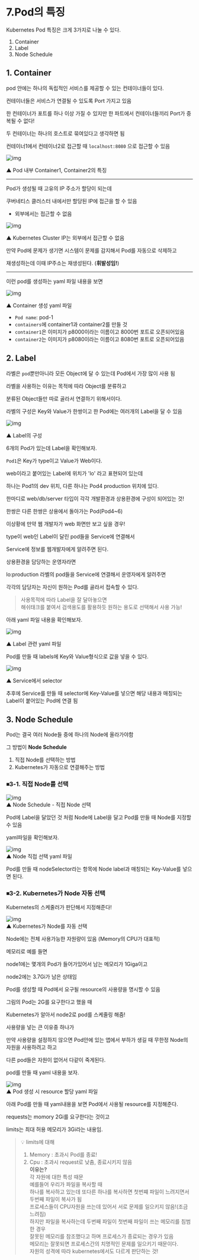 # 7.Pod의 특징

Kubernetes Pod 특징은 크게 3가지로 나눌 수 있다.

1. Container
2. Label
3. Node Schedule

## 1. Container

pod 안에는 하나의 독립적인 서비스를 제공할 수 있는 컨테이너들이 있다.

컨테이너들은 서비스가 연결될 수 있도록 Port 가지고 있음

한 컨테이너가 포트를 하나 이상 가질 수 있지만 한 파트에서 컨테이너들끼리 Port가 중복될 수 없다!

두 컨테이너는 하나의 호스트로 묶여있다고 생각하면 됨

컨테이너1에서 컨테이너2로 접근할 때 `localhost:8080` 으로 접근할 수 있음

![img](../.vuepress/public/images/img-kubernetes/06-pod(1).png)

▲ Pod 내부 Container1, Container2의 특징

---

Pod가 생성될 때 고유의 IP 주소가 할당이 되는데

쿠버네티스 클러스터 내에서만 할당된 IP에 접근을 할 수 있음

* 외부에서는 접근할 수 없음

![img](../.vuepress/public/images/img-kubernetes/06-pod(2).png)

▲ Kubernetes Cluster IP는 외부에서 접근할 수 없음  

만약 Pod에 문제가 생기면 시스템이 문제를 감지해서 Pod를 자동으로 삭제하고  

재생성하는데 이때 IP주소는 재생성된다. (**휘발성임!**)

---

이런 pod를 생성하는 yaml 파일 내용을 보면

![img](../.vuepress/public/images/img-kubernetes/06-pod(3).png)

▲ Container 생성 yaml 파일

- `Pod name`: pod-1
- `containers`에 container1과 container2를 만들 것
- `container1`은 이미지가 p8000이라는 이름이고 8000번 포트로 오픈되어있음
- `container2`는 이미지가 p8080이라는 이름이고 8080번 포트로 오픈되어있음

## 2. Label

라벨은 `pod`뿐만아니라 모든 Object에 달 수 있는데 Pod에서 가장 많이 사용 됨

라벨을 사용하는 이유는 목적에 따라 Object를 분류하고

분류된 Object들만 따로 골라서 연결하기 위해서이다.

라벨의 구성은 Key와 Value가 한쌍이고 한 Pod에는 여러개의 Label을 달 수 있음

![img](../.vuepress/public/images/img-kubernetes/06-pod(4).png)

▲ Label의 구성

6개의 Pod가 있는데 Label을 확인해보자.

`Pod1`은 Key가 type이고 Value가 Web이다.

web이라고 붙어있는 Label에 위치가 'lo' 라고 표현되어 있는데

하나는 Pod1의 dev 위치, 다른 하나는 Pod4 production 위치에 있다.

한마디로 web/db/server 타입이 각각 개발환경과 상용환경에 구성이 되어있는 것!


한쌍은 다른 한쌍은 상용에서 돌아가는 Pod(Pod4~6)

이상황에 만약 웹 개발자가 web 화면만 보고 싶을 경우!

type이 web인 Label이 달린 pod들을 Service에 연결해서

Service에 정보를 웹개발자에게 알려주면 된다.


상용환경을 담당하는 운영자라면

lo:production 라벨의 pod들을 Service에 연결해서 운영자에게 알려주면

각각의 담당자는 자신이 원하는 Pod를 골라서 접속할 수 있다.

> 사용목적에 따라 Label을 잘 달아놓으면  
> 해쉬태크를 붙여서 검색용도를 활용하듯 원하는 용도로 선택해서 사용 가능!

아래 yaml 파일 내용을 확인해보자.

![img](../.vuepress/public/images/img-kubernetes/06-pod(5).png)

▲ Label 관련 yaml 파일

Pod를 만들 때 labels에 Key와 Value형식으로 값을 넣을 수 있다.

![img](../.vuepress/public/images/img-kubernetes/06-pod(6).png)

▲ Service에서 selector

추후에 Service를 만들 때 selector에 Key-Value를 넣으면 해당 내용과 매칭되는 Label이 붙어있는 Pod에 연결 됨

## 3. Node Schedule

Pod는 결국 여러 Node들 중에 하나의 Node에 올라가야함

그 방법이 **Node Schedule**

1. 직접 Node를 선택하는 방법
2. Kubernetes가 자동으로 연결해주는 방법

### ⏹3-1. 직접 Node를 선택

![img](../.vuepress/public/images/img-kubernetes/06-pod(7).png)  
▲ Node Schedule - 직접 Node 선택

Pod에 Label을 달았던 것 처럼 Node에 Label을 달고 Pod를 만들 때 Node를 지정할 수 있음

yaml파일을 확인해보자.

![img](../.vuepress/public/images/img-kubernetes/06-pod(8).png)  
▲ Node 직접 선택 yaml 파일

Pod를 만들 때 nodeSelector라는 항목에 Node label과 매칭되는 Key-Value를 넣으면 된다.


### ⏹3-2. Kubernetes가 Node 자동 선택

Kubernetes의 스케줄러가 판단해서 지정해준다!

![img](../.vuepress/public/images/img-kubernetes/06-pod(9).png)  
▲ Kubernetes가 Node를 자동 선택

Node에는 전체 사용가능한 자원량이 있음 (Memory의 CPU가 대표적)

메모리로 예를 들면

node1에는 몇개의 Pod가 들어가있어서 남는 메모리가 1Giga이고

node2에는 3.7Gi가 남은 상태임

Pod를 생성할 때 Pod에서 요구될 resource의 사용량을 명시할 수 있음

그림의 Pod는 2G를 요구한다고 했을 때

Kubernetes가 알아서 node2로 pod를 스케줄링 해줌!

 

사용량을 넣는 큰 이유중 하나가

만약 사용량을 설정하지 않으면 Pod안에 있는 앱에서 부하가 생길 때 무한정 Node의 자원을 사용하려고 하고

다른 pod들은 자원이 없어서 다같이 죽게된다.
 

pod를 만들 때 yaml 내용을 보자.

![img](../.vuepress/public/images/img-kubernetes/06-pod(10).png)  
▲ Pod 생성 시 resource 할당 yaml 파일

아래 Pod를 만들 때 yaml내용을 보면 Pod에서 사용될 resource를 지정해준다.

requests는 momory 2Gi를 요구한다는 것이고

limits는 최대 허용 메모리가 3Gi라는 내용임.

> 💡 limits에 대해  
> 1. Memory : 초과시 Pod를 종료!  
> 2. Cpu : 초과시 request로 낮춤, 종료시키지 않음  
> **이유는?**  
> 각 자원에 대한 특성 때문  
> 예를들어 우리가 파일을 복사할 때  
> 하나를 복사하고 있는데 또다른 하나를 복사하면 첫번쨰 파일이 느려지면서 두번째 파일이 복사가 됨  
> 프로세스들이 CPU자원을 쓰는데 있어서 서로 문제를 일으키지 않음!(조금 느려짐)  
> 하지만 파일을 복사하는데 두번째 파일이 첫번째 파일이 쓰는 메모리를 침범한 경우  
> 잘못된 메모리를 참조했다고 하며 프로세스가 종료되는 경우가 있음  
> 메모리는 잘못되면 프로세스간의 치명적인 문제를 일으키기 때문이다.  
> 자원의 성격에 따라 kubernetes에서도 다르게 판단하는 것!
